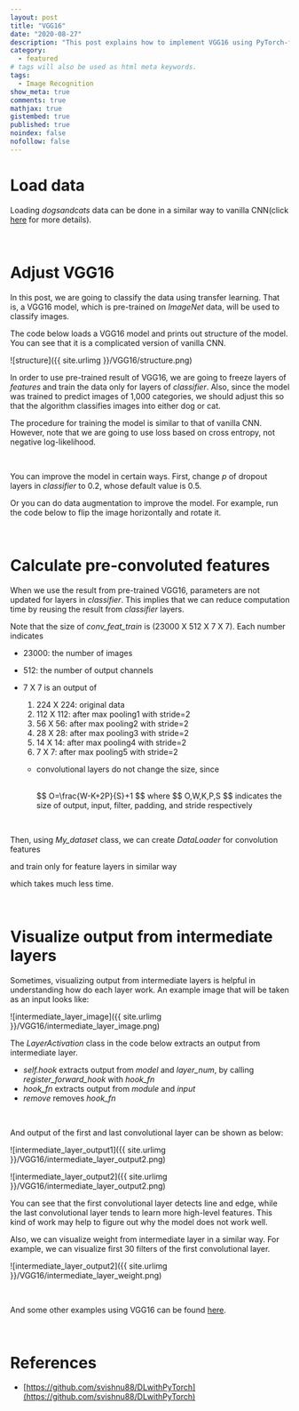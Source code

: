 ```yaml
---
layout: post
title: "VGG16"
date: "2020-08-27"
description: "This post explains how to implement VGG16 using PyTorch-from adjusting model for the data to visualizing the output from intermediate layer using dogsandcats dataset."
category: 
  - featured
# tags will also be used as html meta keywords.
tags:
  - Image Recognition
show_meta: true
comments: true
mathjax: true
gistembed: true
published: true
noindex: false
nofollow: false
---
```


# Load data

Loading *dogsandcats* data can be done in a similar way to vanilla CNN(click [here](https://github.com/ykkim123/Data_Science/blob/master/Vanilla_CNN/Vanilla_CNN-dogsandcats1.ipynb) for more details).

<code data-gist-id="722060d632bcf1d1d26bd96510325623" data-gist-file="VGG16-dogsandcats.py" data-gist-line="28-35,41-42"></code>

<br>

# Adjust VGG16

In this post, we are going to classify the data using transfer learning. That is, a VGG16 model, which is pre-trained on *ImageNet* data, will be used to classify images.

The code below loads a VGG16 model and prints out structure of the model. You can see that it is a complicated version of vanilla CNN.

<code data-gist-id="722060d632bcf1d1d26bd96510325623" data-gist-file="Convolutional-Neural-Network.py" data-gist-line="52-53,59"></code>

![structure]({{ site.urlimg }}/VGG16/structure.png)

In order to use pre-trained result of VGG16, we are going to freeze layers of *features* and train the data only for layers of *classifier*. Also, since the model was trained to predict images of 1,000 categories, we should adjust this so that the algorithm classifies images into either dog or cat.

<code data-gist-id="722060d632bcf1d1d26bd96510325623" data-gist-file="VGG16-dogsandcats.py" data-gist-line="65-66,68"></code>

The procedure for training the model is similar to that of vanilla CNN. However, note that we are going to use loss based on cross entropy, not negative log-likelihood.

<code data-gist-id="722060d632bcf1d1d26bd96510325623" data-gist-file="VGG16-dogsandcats.py" data-gist-line="74-105,111-125"></code>

<br>

You can improve the model in certain ways. First, change *p* of dropout layers in *classifier* to 0.2, whose default value is 0.5.

<code data-gist-id="722060d632bcf1d1d26bd96510325623" data-gist-file="VGG16-dogsandcats.py" data-gist-line="151-155"></code>

Or you can do data augmentation to improve the model. For example, run the code below to flip the image horizontally and rotate it.

<code data-gist-id="1245d8e68d078207fd2bad1a061e6245" data-gist-file="VGG16-dogsandcats.py" data-gist-line="215-219"></code>

<br>

# Calculate pre-convoluted features

When we use the result from pre-trained VGG16, parameters are not updated for layers in *classifier*. This implies that we can reduce computation time by reusing the result from *classifier* layers.  

<code data-gist-id="722060d632bcf1d1d26bd96510325623" data-gist-file="VGG16-dogsandcats.py" data-gist-line="271-284,290-291"></code>

Note that the size of *conv_feat_train* is (23000 X 512 X 7 X 7). Each number indicates

- 23000: the number of images

- 512: the number of output channels

- 7 X 7 is an output of

  1. 224 X 224: original data
  2. 112 X 112: after max pooling1 with stride=2
  3. 56 X 56: after max pooling2 with stride=2
  4. 28 X 28: after max pooling3 with stride=2
  5. 14 X 14: after max pooling4 with stride=2
  6. 7 X 7: after max pooling5 with stride=2

  - convolutional layers do not change the size, since 

    <br>
    $$
    O=\frac{W-K+2P}{S}+1
    $$
    where 
    $$
    O,W,K,P,S
    $$
     indicates the size of output, input, filter, padding, and stride respectively

<br>

Then, using *My_dataset* class, we can create *DataLoader* for convolution features

<code data-gist-id="722060d632bcf1d1d26bd96510325623" data-gist-file="VGG16-dogsandcats.py" data-gist-line="304-315,321-322,328-329"></code>

and train only for feature layers in similar way

<code data-gist-id="722060d632bcf1d1d26bd96510325623" data-gist-file="VGG16-dogsandcats.py" data-gist-line="335-364"></code>

which takes much less time.

<br>

# Visualize output from intermediate layers

Sometimes, visualizing output from intermediate layers is helpful in understanding how do each layer work. An example image that will be taken as an input looks like:

![intermediate_layer_image]({{ site.urlimg }}/VGG16/intermediate_layer_image.png)

The *LayerActivation* class in the code below extracts an output from intermediate layer.

<code data-gist-id="722060d632bcf1d1d26bd96510325623" data-gist-file="VGG16-dogsandcats.py" data-gist-line="436-446"></code>

- *self.hook* extracts output from *model* and *layer_num*, by calling *register_forward_hook* with *hook_fn*
- *hook_fn* extracts output from *module* and *input*
- *remove* removes *hook_fn*

<br>

And output of the first and last convolutional layer can be shown as below:

![intermediate_layer_output1]({{ site.urlimg }}/VGG16/intermediate_layer_output2.png)

![intermediate_layer_output2]({{ site.urlimg }}/VGG16/intermediate_layer_output2.png)

You can see that the first convolutional layer detects line and edge, while the last convolutional layer tends to learn more high-level features. This kind of work may help to figure out why the model does not work well. 

Also, we can visualize weight from intermediate layer in a similar way. For example, we can visualize first 30 filters of the first convolutional layer. 

![intermediate_layer_output2]({{ site.urlimg }}/VGG16/intermediate_layer_weight.png)

<br>

And some other examples using VGG16 can be found [here](https://github.com/ykkim123/Data_Science/tree/master/Vanilla_CNN).

<br>

# References

- [https://github.com/svishnu88/DLwithPyTorch](https://github.com/svishnu88/DLwithPyTorch)